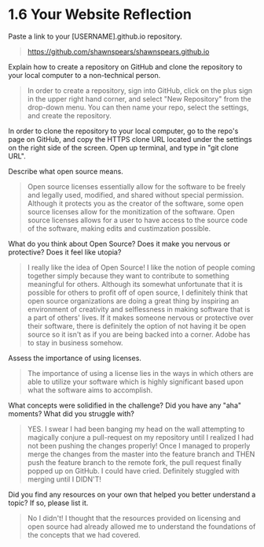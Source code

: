 # 1.6 Your Website Reflection

Paste a link to your [USERNAME].github.io repository.
>https://github.com/shawnspears/shawnspears.github.io

Explain how to create a repository on GitHub and clone the repository to your local computer to a non-technical person.
> In order to create a repository, sign into GitHub, click on the plus sign in the upper right hand corner, and select "New Repository" from the drop-down menu. You can then name your repo, select the settings, and create the repository.

In order to clone the repository to your local computer, go to the repo's page on GitHub, and copy the HTTPS clone URL located under the settings on the right side of the screen. Open up terminal, and type in "git clone URL".

Describe what open source means.
> Open source licenses essentially allow for the software to be freely and legally used, modified, and shared without special permission. Although it protects you as the creator of the software, some open source licenses allow for the monitization of the software. Open source licenses allows for a user to have access to the source code of the software, making edits and custimzation possible.

What do you think about Open Source? Does it make you nervous or protective? Does it feel like utopia?
> I really like the idea of Open Source! I like the notion of people coming together simply because they want to contribute to something meaningful for others. Although its somewhat unfortunate that it is possible for others to profit off of open source, I definitely think that open source organizations are doing a great thing by inspiring an environment of creativity and selflessness in making software that is a part of others' lives. If it makes someone nervous or protective over their software, there is definitely the option of not having it be open source so it isn't as if you are being backed into a corner. Adobe has to stay in business somehow.

Assess the importance of using licenses.
> The importance of using a license lies in the ways in which others are able to utilize your software which is highly significant based upon what the software aims to accomplish.

What concepts were solidified in the challenge? Did 
you have any "aha" moments? What did you struggle with?
> YES. I swear I had been banging my head on the wall attempting to magically conjure a pull-request on my repository until I realized I had not been pushing the changes properly! Once I managed to properly merge the changes from the master into the feature branch and THEN push the feature branch to the remote fork, the pull request finally popped up on GitHub. I could have cried. Definitely stuggled with merging until I DIDN'T!

Did you find any resources on your own that helped you better understand a topic? If so, please list it.
> No I didn't! I thought that the resources provided on licensing and open source had already allowed me to understand the foundations of the concepts that we had covered.